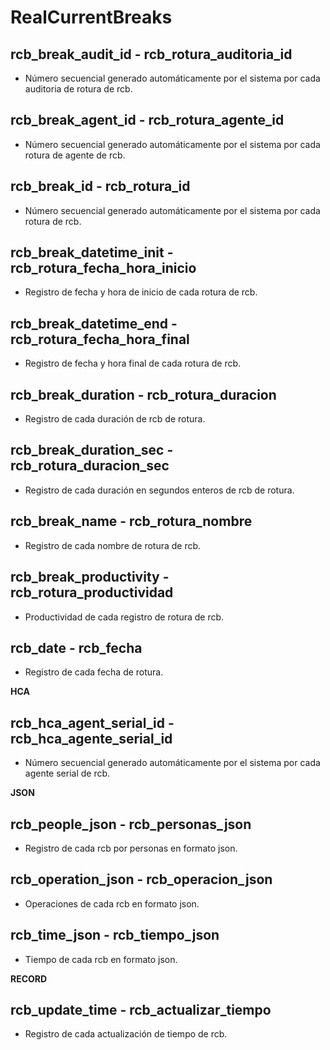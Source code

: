 # RealCurrentBreaks

## rcb_break_audit_id - rcb_rotura_auditoria_id
* Número secuencial generado automáticamente por el sistema por cada auditoria de rotura de rcb. 

## rcb_break_agent_id - rcb_rotura_agente_id
* Número secuencial generado automáticamente por el sistema por cada rotura de agente de rcb. 

## rcb_break_id - rcb_rotura_id
* Número secuencial generado automáticamente por el sistema por cada rotura de rcb. 

## rcb_break_datetime_init - rcb_rotura_fecha_hora_inicio
* Registro de fecha y hora de inicio de cada rotura de rcb.

## rcb_break_datetime_end - rcb_rotura_fecha_hora_final
* Registro de fecha y hora final de cada rotura de rcb.

## rcb_break_duration - rcb_rotura_duracion
* Registro de cada duración de rcb de rotura.

## rcb_break_duration_sec - rcb_rotura_duracion_sec
* Registro de cada duración en segundos enteros de rcb de rotura.

## rcb_break_name - rcb_rotura_nombre
* Registro de cada nombre de rotura de rcb.

## rcb_break_productivity - rcb_rotura_productividad
* Productividad de cada registro de rotura de rcb.

## rcb_date - rcb_fecha
* Registro de cada fecha de rotura.

__HCA__	

## rcb_hca_agent_serial_id - rcb_hca_agente_serial_id
* Número secuencial generado automáticamente por el sistema por cada agente serial de rcb. 

__JSON__	

## rcb_people_json - rcb_personas_json
* Registro de cada rcb por personas en formato json.

## rcb_operation_json - rcb_operacion_json
* Operaciones de cada rcb en formato json.

## rcb_time_json - rcb_tiempo_json
* Tiempo de cada rcb en formato json.

__RECORD__	

## rcb_update_time - rcb_actualizar_tiempo
* Registro de cada actualización de tiempo de rcb.

